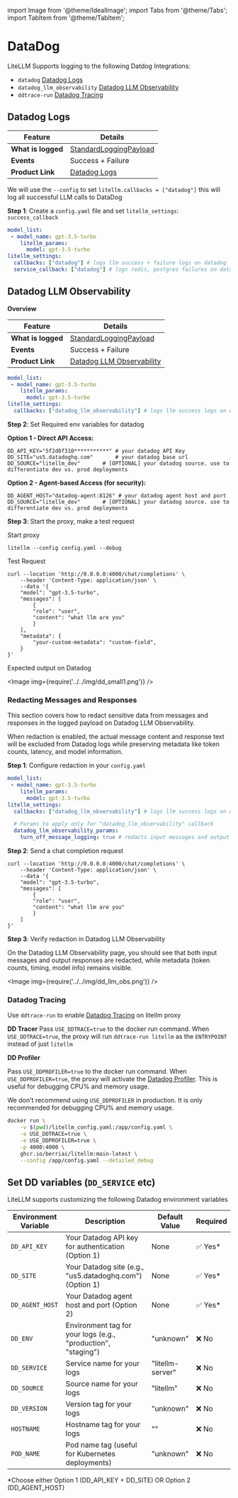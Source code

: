 import Image from '@theme/IdealImage';
import Tabs from '@theme/Tabs';
import TabItem from '@theme/TabItem';

# DataDog

LiteLLM Supports logging to the following Datdog Integrations:
- `datadog` [Datadog Logs](https://docs.datadoghq.com/logs/)
- `datadog_llm_observability` [Datadog LLM Observability](https://www.datadoghq.com/product/llm-observability/)
- `ddtrace-run` [Datadog Tracing](#datadog-tracing)

## Datadog Logs

| Feature | Details |
|---------|---------|
| **What is logged** | [StandardLoggingPayload](../proxy/logging_spec) |
| **Events** | Success + Failure |
| **Product Link** | [Datadog Logs](https://docs.datadoghq.com/logs/) |


We will use the `--config` to set `litellm.callbacks = ["datadog"]` this will log all successful LLM calls to DataDog

**Step 1**: Create a `config.yaml` file and set `litellm_settings`: `success_callback`

```yaml
model_list:
 - model_name: gpt-3.5-turbo
    litellm_params:
      model: gpt-3.5-turbo
litellm_settings:
  callbacks: ["datadog"] # logs llm success + failure logs on datadog
  service_callback: ["datadog"] # logs redis, postgres failures on datadog
```


## Datadog LLM Observability

**Overview**

| Feature | Details |
|---------|---------|
| **What is logged** | [StandardLoggingPayload](../proxy/logging_spec) |
| **Events** | Success + Failure |
| **Product Link** | [Datadog LLM Observability](https://www.datadoghq.com/product/llm-observability/) |

```yaml
model_list:
 - model_name: gpt-3.5-turbo
    litellm_params:
      model: gpt-3.5-turbo
litellm_settings:
  callbacks: ["datadog_llm_observability"] # logs llm success logs on datadog
```



**Step 2**: Set Required env variables for datadog

**Option 1 - Direct API Access:**
```shell
DD_API_KEY="5f2d0f310***********" # your datadog API Key
DD_SITE="us5.datadoghq.com"       # your datadog base url
DD_SOURCE="litellm_dev"       # [OPTIONAL] your datadog source. use to differentiate dev vs. prod deployments
```

**Option 2 - Agent-based Access (for security):**
```shell
DD_AGENT_HOST="datadog-agent:8126" # your datadog agent host and port
DD_SOURCE="litellm_dev"       # [OPTIONAL] your datadog source. use to differentiate dev vs. prod deployments
```

**Step 3**: Start the proxy, make a test request

Start proxy

```shell
litellm --config config.yaml --debug
```

Test Request

```shell
curl --location 'http://0.0.0.0:4000/chat/completions' \
    --header 'Content-Type: application/json' \
    --data '{
    "model": "gpt-3.5-turbo",
    "messages": [
        {
        "role": "user",
        "content": "what llm are you"
        }
    ],
    "metadata": {
        "your-custom-metadata": "custom-field",
    }
}'
```

Expected output on Datadog

<Image img={require('../../img/dd_small1.png')} />

### Redacting Messages and Responses

This section covers how to redact sensitive data from messages and responses in the logged payload on Datadog LLM Observability.


When redaction is enabled, the actual message content and response text will be excluded from Datadog logs while preserving metadata like token counts, latency, and model information.

**Step 1**: Configure redaction in your `config.yaml`

```yaml showLineNumbers title="config.yaml"
model_list:
 - model_name: gpt-3.5-turbo
    litellm_params:
      model: gpt-3.5-turbo
litellm_settings:
  callbacks: ["datadog_llm_observability"] # logs llm success logs on datadog

  # Params to apply only for "datadog_llm_observability" callback
  datadog_llm_observability_params:
    turn_off_message_logging: true # redacts input messages and output responses
```

**Step 2**: Send a chat completion request

```shell
curl --location 'http://0.0.0.0:4000/chat/completions' \
    --header 'Content-Type: application/json' \
    --data '{
    "model": "gpt-3.5-turbo",
    "messages": [
        {
        "role": "user",
        "content": "what llm are you"
        }
    ]
}'
```

**Step 3**: Verify redaction in Datadog LLM Observability

On the Datadog LLM Observability page, you should see that both input messages and output responses are redacted, while metadata (token counts, timing, model info) remains visible.

<Image img={require('../../img/dd_llm_obs.png')} />



### Datadog Tracing

Use `ddtrace-run` to enable [Datadog Tracing](https://ddtrace.readthedocs.io/en/stable/installation_quickstart.html) on litellm proxy

**DD Tracer**
Pass `USE_DDTRACE=true` to the docker run command. When `USE_DDTRACE=true`, the proxy will run `ddtrace-run litellm` as the `ENTRYPOINT` instead of just `litellm`

**DD Profiler**

Pass `USE_DDPROFILER=true` to the docker run command. When `USE_DDPROFILER=true`, the proxy will activate the [Datadog Profiler](https://docs.datadoghq.com/profiler/enabling/python/). This is useful for debugging CPU% and memory usage.

We don't recommend using `USE_DDPROFILER` in production. It is only recommended for debugging CPU% and memory usage.


```bash
docker run \
    -v $(pwd)/litellm_config.yaml:/app/config.yaml \
    -e USE_DDTRACE=true \
    -e USE_DDPROFILER=true \
    -p 4000:4000 \
    ghcr.io/berriai/litellm:main-latest \
    --config /app/config.yaml --detailed_debug
```

## Set DD variables (`DD_SERVICE` etc)

LiteLLM supports customizing the following Datadog environment variables

| Environment Variable | Description | Default Value | Required |
|---------------------|-------------|---------------|----------|
| `DD_API_KEY` | Your Datadog API key for authentication (Option 1) | None | ✅ Yes* |
| `DD_SITE` | Your Datadog site (e.g., "us5.datadoghq.com") (Option 1) | None | ✅ Yes* |
| `DD_AGENT_HOST` | Your Datadog agent host and port (Option 2) | None | ✅ Yes* |
| `DD_ENV` | Environment tag for your logs (e.g., "production", "staging") | "unknown" | ❌ No |
| `DD_SERVICE` | Service name for your logs | "litellm-server" | ❌ No |
| `DD_SOURCE` | Source name for your logs | "litellm" | ❌ No |
| `DD_VERSION` | Version tag for your logs | "unknown" | ❌ No |
| `HOSTNAME` | Hostname tag for your logs | "" | ❌ No |
| `POD_NAME` | Pod name tag (useful for Kubernetes deployments) | "unknown" | ❌ No |

*Choose either Option 1 (DD_API_KEY + DD_SITE) OR Option 2 (DD_AGENT_HOST)

